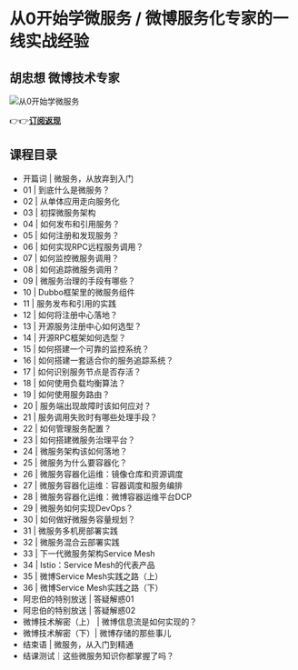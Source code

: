 从0开始学微服务 / 微博服务化专家的一线实战经验
=========================

胡忠想 **微博技术专家**
--------------

![从0开始学微服务](https://www.geekgay.com/storage/geek/geek_353586747125fa815cae2c3a63a5fc6e.jpg)  
  
👉👉[**订阅返现**](https://time.geekbang.org/column/intro/100014401?code=pFrtRX5D6wPWWLWU0G9k3tWGQz2p07vKTmjLTiQmo7s%3D "从0开始学微服务")  
  
课程目录
----

  
  
- 开篇词 | 微服务，从放弃到入门
- 01 | 到底什么是微服务？
- 02 | 从单体应用走向服务化
- 03 | 初探微服务架构
- 04 | 如何发布和引用服务？
- 05 | 如何注册和发现服务？
- 06 | 如何实现RPC远程服务调用？
- 07 | 如何监控微服务调用？
- 08 | 如何追踪微服务调用？
- 09 | 微服务治理的手段有哪些？
- 10 | Dubbo框架里的微服务组件
- 11 | 服务发布和引用的实践
- 12 | 如何将注册中心落地？
- 13 | 开源服务注册中心如何选型？
- 14 | 开源RPC框架如何选型？
- 15 | 如何搭建一个可靠的监控系统？
- 16 | 如何搭建一套适合你的服务追踪系统？
- 17 | 如何识别服务节点是否存活？
- 18 | 如何使用负载均衡算法？
- 19 | 如何使用服务路由？
- 20 | 服务端出现故障时该如何应对？
- 21 | 服务调用失败时有哪些处理手段？
- 22 | 如何管理服务配置？
- 23 | 如何搭建微服务治理平台？
- 24 | 微服务架构该如何落地？
- 25 | 微服务为什么要容器化？
- 26 | 微服务容器化运维：镜像仓库和资源调度
- 27 | 微服务容器化运维：容器调度和服务编排
- 28 | 微服务容器化运维：微博容器运维平台DCP
- 29 | 微服务如何实现DevOps？
- 30 | 如何做好微服务容量规划？
- 31 | 微服务多机房部署实践
- 32 | 微服务混合云部署实践
- 33 | 下一代微服务架构Service Mesh
- 34 | Istio：Service Mesh的代表产品
- 35 | 微博Service Mesh实践之路（上）
- 36 | 微博Service Mesh实践之路（下）
- 阿忠伯的特别放送 | 答疑解惑01
- 阿忠伯的特别放送 | 答疑解惑02
- 微博技术解密（上） | 微博信息流是如何实现的？
- 微博技术解密（下）| 微博存储的那些事儿
- 结束语 | 微服务，从入门到精通
- 结课测试｜这些微服务知识你都掌握了吗？
